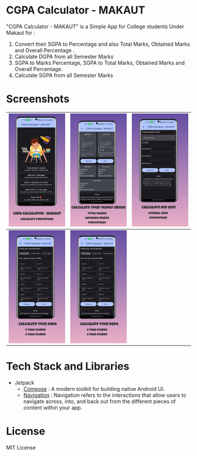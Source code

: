 # CGPA Calculator - MAKAUT

"CGPA Calculator - MAKAUT" is a Simple App for College students Under Makaut for :

1. Convert their SGPA to Percentage and also Total Marks, Obtained Marks and Overall Percentage .
2. Calculate DGPA from all Semester Marks
3. SGPA to Marks Percentage, SGPA to Total Marks, Obtained Marks and Overall Percentage.
4. Calculate SGPA from all Semester Marks

# Screenshots

| <img alt="Home" src="screenshots/home.png" width="250"/> | <img alt="Home" src="screenshots/ss2.png" width="250"/> | <img alt="Home" src="screenshots/ss3.png" width="250"/> |
|----------------------------------------------------------|---------------------------------------------------------|---------------------------------------------------------|
| <img alt="Home" src="screenshots/ss4.png" width="250"/>  | <img alt="Home" src="screenshots/ss4.png" width="250"/> |                                                         |

# Tech Stack and Libraries

- Jetpack
    - [Compose](https://developer.android.com/jetpack/compose) : A modern toolkit for building native Android UI.
    - [Navigation](https://developer.android.com/jetpack/compose/navigation) : Navigation refers to the interactions that allow users to navigate across, into, and back out from the different pieces of content within your app.


# License
MIT License

```